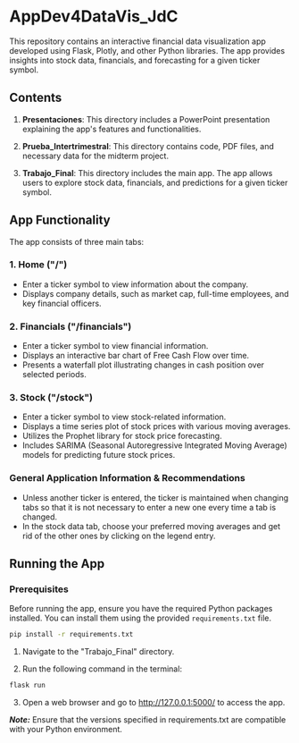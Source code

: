 # AppDev4DataVis_JdC

This repository contains an interactive financial data visualization app developed using Flask, Plotly, and other Python libraries. The app provides insights into stock data, financials, and forecasting for a given ticker symbol.

## Contents

1. **Presentaciones**: This directory includes a PowerPoint presentation explaining the app's features and functionalities.

2. **Prueba_Intertrimestral**: This directory contains code, PDF files, and necessary data for the midterm project.

3. **Trabajo_Final**: This directory includes the main app. The app allows users to explore stock data, financials, and predictions for a given ticker symbol.

## App Functionality

The app consists of three main tabs:

### 1. Home ("/")

- Enter a ticker symbol to view information about the company.
- Displays company details, such as market cap, full-time employees, and key financial officers.

### 2. Financials ("/financials")

- Enter a ticker symbol to view financial information.
- Displays an interactive bar chart of Free Cash Flow over time.
- Presents a waterfall plot illustrating changes in cash position over selected periods.

### 3. Stock ("/stock")

- Enter a ticker symbol to view stock-related information.
- Displays a time series plot of stock prices with various moving averages.
- Utilizes the Prophet library for stock price forecasting.
- Includes SARIMA (Seasonal Autoregressive Integrated Moving Average) models for predicting future stock prices.

### General Application Information & Recommendations

 - Unless another ticker is entered, the ticker is maintained when changing tabs so that it is not necessary to enter a new one every time a tab is changed.
 - In the stock data tab, choose your preferred moving averages and get rid of the other ones by clicking on the legend entry.

## Running the App

### Prerequisites

Before running the app, ensure you have the required Python packages installed. You can install them using the provided `requirements.txt` file.

```bash
pip install -r requirements.txt
```
1. Navigate to the "Trabajo_Final" directory.

2. Run the following command in the terminal: 

```bash
flask run
```
3. Open a web browser and go to http://127.0.0.1:5000/ to access the app.

***Note:*** Ensure that the versions specified in requirements.txt are compatible with your Python environment.